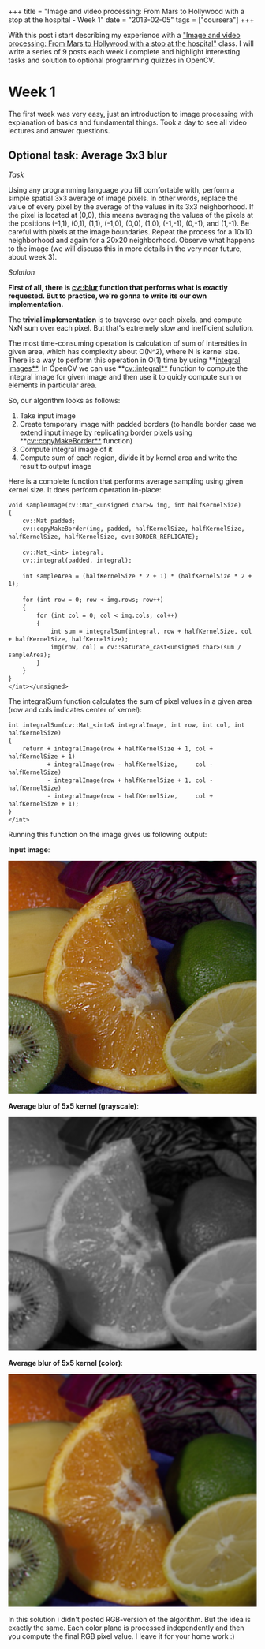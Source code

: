 +++
title =  "Image and video processing: From Mars to Hollywood with a stop at the hospital - Week 1"
date = "2013-02-05"
tags =  ["coursera"]
+++

With this post i start describing my experience with a ["Image and video processing: From Mars to Hollywood with a stop at the hospital"][1] class. I will write a series of 9 posts each week i complete and highlight interesting tasks and solution to optional programming quizzes in OpenCV. 

<span class="more"></span>
# Week 1

The first week was very easy, just an introduction to image processing with explanation of basics and fundamental things. Took a day to see all video lectures and answer questions.

## Optional task: Average 3x3 blur

_Task_

Using any programming language you fill comfortable with, perform a simple spatial 3x3 average of image pixels. In other words, replace the value of every pixel by the average of the values in its 3x3 neighborhood. If the pixel is located at (0,0), this means averaging the values of the pixels at the positions (-1,1), (0,1), (1,1), (-1,0), (0,0), (1,0), (-1,-1), (0,-1), and (1,-1). Be careful with pixels at the image boundaries. Repeat the process for a 10x10 neighborhood and again for a 20x20 neighborhood. Observe what happens to the image (we will discuss this in more details in the very near future, about week 3).

_Solution_

**First of all, there is [cv::blur][2] function that performs what is exactly requested. But to practice, we're gonna to write its our own implementation.**

The **trivial implementation** is to traverse over each pixels, and compute NxN sum over each pixel. But that's extremely slow and inefficient solution.

The most time-consuming operation is calculation of sum of intensities in given area, which has complexity about O(N^2), where N is kernel size. There is a way to perform this operation in O(1) time by using **[integral images**][3]. In OpenCV we can use **[cv::integral**][4] function to compute the integral image for given image and then use it to quicly compute sum or elements in particular area.

So, our algorithm looks as follows:

  1. Take input image
  2. Create temporary image with padded borders (to handle border case we extend input image by replicating border pixels using **[cv::copyMakeBorder**][5] function)
  3. Compute integral image of it
  4. Compute sum of each region, divide it by kernel area and write the result to output image

Here is a complete function that performs average sampling using given kernel size. It does perform operation in-place:
    
    
    void sampleImage(cv::Mat_<unsigned char>& img, int halfKernelSize)
    {
        cv::Mat padded;
        cv::copyMakeBorder(img, padded, halfKernelSize, halfKernelSize, halfKernelSize, halfKernelSize, cv::BORDER_REPLICATE);
    
        cv::Mat_<int> integral;
        cv::integral(padded, integral);
    
        int sampleArea = (halfKernelSize * 2 + 1) * (halfKernelSize * 2 + 1);
    
        for (int row = 0; row < img.rows; row++)
        {
            for (int col = 0; col < img.cols; col++)
            {
                int sum = integralSum(integral, row + halfKernelSize, col + halfKernelSize, halfKernelSize);
                img(row, col) = cv::saturate_cast<unsigned char>(sum / sampleArea);
            }
        }
    }
    </int></unsigned>

The integralSum function calculates the sum of pixel values in a given area (row and cols indicates center of kernel):
    
    
    int integralSum(cv::Mat_<int>& integralImage, int row, int col, int halfKernelSize)
    {
        return + integralImage(row + halfKernelSize + 1, col + halfKernelSize + 1)
               + integralImage(row - halfKernelSize,     col - halfKernelSize)
               - integralImage(row + halfKernelSize + 1, col - halfKernelSize)
               - integralImage(row - halfKernelSize,     col + halfKernelSize + 1);
    }
    </int>

Running this function on the image gives us following output:

**Input image**:

![Source image][6]

**Average blur of 5x5 kernel (grayscale)**:

![Source image][7]

**Average blur of 5x5 kernel (color)**:

![Source image][8]

In this solution i didn't posted RGB-version of the algorithm. But the idea is exactly the same. Each color plane is processed independently and then you compute the final RGB pixel value. I leave it for your home work :)

   [1]: https://www.coursera.org/course/images
   [2]: http://docs.opencv.org/modules/imgproc/doc/filtering.html?highlight=blur#void%20blur%28InputArray%20src,%20OutputArray%20dst,%20Size%20ksize,%20Point%20anchor,%20int%20borderType%29
   [3]: http://en.wikipedia.org/wiki/Summed_area_table
   [4]: http://docs.opencv.org/modules/imgproc/doc/miscellaneous_transformations.html?highlight=integral#void%20integral%28InputArray%20src,%20OutputArray%20sum,%20int%20sdepth%29
   [5]: http://docs.opencv.org/modules/imgproc/doc/filtering.html?highlight=copymakeborder#void%20copyMakeBorder%28InputArray%20src,%20OutputArray%20dst,%20int%20top,%20int%20bottom,%20int%20left,%20int%20right,%20int%20borderType,%20const%20Scalar&%20value%29
   [6]: fruits.jpg
   [7]: sampled_gray.png
   [8]: sampled_rgb.png
